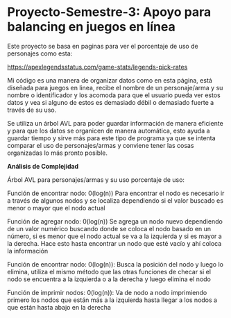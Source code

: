 # Proyecto-Semestre-3: Apoyo para balancing en juegos en línea

Este proyecto se basa en paginas para ver el porcentaje de uso de personajes como esta:

https://apexlegendsstatus.com/game-stats/legends-pick-rates

Mi código es una manera de organizar datos como en esta página, está diseñada para juegos en linea, recibe el nombre de un personaje/arma y su nombre o identificador y los acomoda para que el usuario pueda ver estos datos y vea si alguno de estos es demasiado débil o demasiado fuerte a través de su uso.

Se utiliza un árbol AVL para poder guardar información de manera eficiente y para que los datos se organicen de manera automática, esto ayuda a guardar tiempo y sirve más para este tipo de programa ya que se intenta comparar el uso de personajes/armas y conviene tener las cosas organizadas lo más pronto posible.

**Análisis de Complejidad**

Árbol AVL para personajes/armas y su uso porcentaje de uso:

Función de encontrar nodo: 0(log(n)) Para encontrar el nodo es necesario ir a través de algunos nodos y se localiza dependiendo si el valor buscado es menor o mayor que el nodo actual

Función de agregar nodo: 0(log(n)) Se agrega un nodo nuevo dependiendo de un valor numérico buscando donde se coloca el nodo basado en un número, si es menor que el nodo actual se va a la izquierda y si es mayor a la derecha. Hace esto hasta encontrar un nodo que esté vacío y ahí coloca la información

Función de encontrar nodo: 0(log(n)): Busca la posición del nodo y luego lo elimina, utiliza el mismo método que las otras funciones de checar si el nodo se encuentra a la izquierda o a la derecha y luego elimina el nodo

Función de imprimir nodos: 0(log(n)): Va de nodo a nodo imprimiendo primero los nodos que están más a la izquierda hasta llegar a los nodos a que están hasta abajo en la derecha

